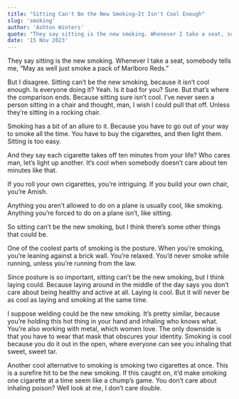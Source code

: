 ```yaml
---
title: "Sitting Can't Be the New Smoking—It Isn't Cool Enough"
slug: 'smoking'
author: 'Ashton Winters'
quote: "They say sitting is the new smoking. Whenever I take a seat, somebody tells me, 'May as well just smoke a pack of Marlboro Reds.'"
date: '15 Nov 2023'
---
```


They say sitting is the new smoking. Whenever I take a seat, somebody tells me, “May as well just smoke a pack of Marlboro Reds.”

But I disagree. Sitting can’t be the new smoking, because it isn’t cool enough. Is everyone doing it? Yeah. Is it bad for you? Sure. But that’s where the comparison ends. Because sitting sure isn’t cool. I’ve never seen a person sitting in a chair and thought, man, I wish I could pull that off. Unless they’re sitting in a rocking chair.

Smoking has a bit of an allure to it. Because you have to go out of your way to smoke all the time. You have to buy the cigarettes, and then light them. Sitting is too easy.

And they say each cigarette takes off ten minutes from your life? Who cares man, let’s light up another. It’s cool when somebody doesn’t care about ten minutes like that.

If you roll your own cigarettes, you’re intriguing. If you build your own chair, you’re Amish.

Anything you aren’t allowed to do on a plane is usually cool, like smoking. Anything you’re forced to do on a plane isn’t, like sitting.

So sitting can’t be the new smoking, but I think there’s some other things that could be.

One of the coolest parts of smoking is the posture. When you’re smoking, you’re leaning against a brick wall. You’re relaxed. You’d never smoke while running, unless you’re running from the law.

Since posture is so important, sitting can’t be the new smoking, but I think laying could. Because laying around in the middle of the day says you don’t care about being healthy and active at all. Laying is cool. But it will never be as cool as laying and smoking at the same time.

I suppose welding could be the new smoking. It’s pretty similar, because you’re holding this hot thing in your hand and inhaling who knows what. You’re also working with metal, which women love. The only downside is that you have to wear that mask that obscures your identity. Smoking is cool because you do it out in the open, where everyone can see you inhaling that sweet, sweet tar.

Another cool alternative to smoking is smoking two cigarettes at once. This is a surefire hit to be the new smoking. If this caught on, it’d make smoking one cigarette at a time seem like a chump’s game. You don’t care about inhaling poison? Well look at me, I don’t care double.